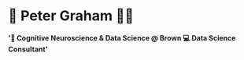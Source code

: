# 🌄 Peter Graham 🏄‍♂️

**'💼 Cognitive Neuroscience & Data Science @ Brown
    💻 Data Science Consultant'**
